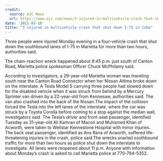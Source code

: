 ```yaml
---
credit:
  source: AJC News
  url: https://www.ajc.com/news/3-injured-in-multivehicle-crash-that-shut-down-i-75-in-cobb/OLM7REUMABBQRHVGOUC2MISWRY/
date: '2021-03-16'
title: "3 injured in multivehicle crash that shut down I-75 in Cobb"
---
```

Three people were injured Monday evening in a four-vehicle crash that shut down the southbound lanes of I-75 in Marietta for more than two hours, authorities said.

The chain-reaction wreck happened about 8:45 p.m. just south of Canton Road, Marietta police spokesman Officer Chuck McPhilamy said.

According to investigators, a 29-year-old Marietta woman was traveling south near the Canton Road Connector when her Nissan Altima broke down on the interstate. A Tesla Model S carrying three people had slowed down for the disabled vehicle when it was struck from behind by a Mercury Sprinter van driven by a 22-year-old from Kennesaw, authorities said. The van also crashed into the back of the Nissan.The impact of the collision forced the Tesla into the left lanes of the interstate, where the car was struck by a Toyota Corolla before coming to a stop against the median wall, investigators said. The Tesla’s driver and front-seat passenger, identified Tuesday as 31-year-old Ali Kamran of Macon and Muhamed Khan of Acworth, were taken to Wellstar Kennestone Hospital with minor injuries. The back seat passenger, identified as Ans Rana of Acworth, suffered life-threatening injuries in the crash, police said.The wrecks snarled southbound traffic for more than two hours as police shut down the interstate to investigate. All lanes were reopened about 11 p.m. Anyone with information about Monday’s crash is asked to call Marietta police at 770-794-5352.
